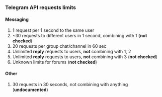 ### Telegram API requests limits
#### Messaging
1. 1 request per 1 second to the same user
2. ~30 requests to different users in 1 second, combining with 1 (**not checked**)
3. 20 requests per group chat/channel in 60 sec
4. Unlimited **reply** requests to users, **not** combining with 1, 2
5. Unlimited **reply** requests to users, **not** combining with 3  (**not checked**)
6. Unknown limits for forums (**not checked**)
#### Other
1. 30 requests in 30 seconds, not combining with anything (**undocumented**)
